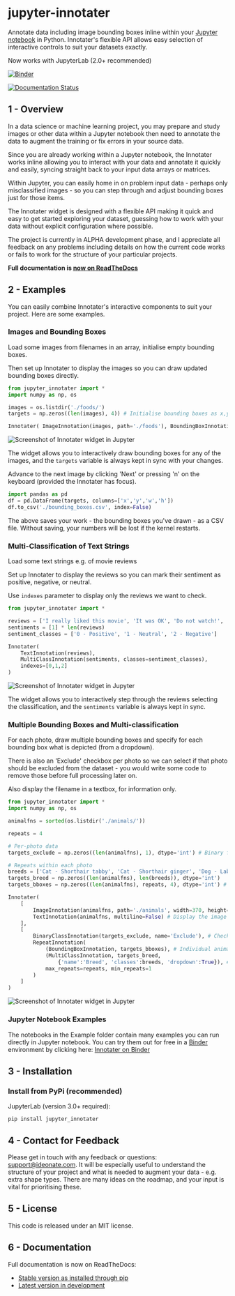 # jupyter-innotater

Annotate data including image bounding boxes inline within your [Jupyter notebook](https://jupyter.org/) in Python. Innotater's flexible API allows easy selection of interactive controls to suit your datasets exactly. 

Now works with JupyterLab (2.0+ recommended)

[![Binder](https://mybinder.org/badge_logo.svg)](https://mybinder.org/v2/gh/ideonate/jupyter-innotater/master)

[![Documentation Status](https://readthedocs.org/projects/jupyter-innotater/badge/?version=latest)](https://jupyter-innotater.readthedocs.io/en/latest/?badge=latest)

## 1 - Overview

In a data science or machine learning project, you may prepare and study images or other data within a Jupyter notebook then need to annotate the data to augment the training or fix errors in your source data.

Since you are already working within a Jupyter notebook, the Innotater works inline allowing you to interact with your data and annotate it quickly and easily, syncing straight back to your input data arrays or matrices.

Within Jupyter, you can easily home in on problem input data - perhaps only misclassified images - so you can step through and adjust bounding boxes just for those items. 

The Innotater widget is designed with a flexible API making it quick and easy to get started exploring your dataset, guessing how to work with your data without explicit configuration where possible.

The project is currently in ALPHA development phase, and I appreciate all feedback on any problems including details on how the current code works or fails to work for the structure of your particular projects.

**Full documentation is [now on ReadTheDocs](https://jupyter-innotater.readthedocs.io/)**

## 2 - Examples

You can easily combine Innotater's interactive components to suit your project. Here are some examples.

### Images and Bounding Boxes

Load some images from filenames in an array, initialise empty bounding boxes.

Then set up Innotater to display the images so you can draw updated bounding boxes directly.

```python
from jupyter_innotater import *
import numpy as np, os

images = os.listdir('./foods/')
targets = np.zeros((len(images), 4)) # Initialise bounding boxes as x,y = 0,0, width,height = 0,0

Innotater( ImageInnotation(images, path='./foods'), BoundingBoxInnotation(targets) )
```

![Screenshot of Innotater widget in Jupyter](docs/_static/screenshots/ImageAndBBoxesInnotater.png)

The widget allows you to interactively draw bounding boxes for any of the images, and the `targets` variable is always kept in sync with your changes.

Advance to the next image by clicking 'Next' or pressing 'n' on the keyboard (provided the Innotater has focus).

```python
import pandas as pd
df = pd.DataFrame(targets, columns=['x','y','w','h'])
df.to_csv('./bounding_boxes.csv', index=False)
```

The above saves your work - the bounding boxes you've drawn - as a CSV file. Without saving, your numbers will be lost if the kernel restarts.


### Multi-Classification of Text Strings

Load some text strings e.g. of movie reviews

Set up Innotater to display the reviews so you can mark their sentiment as positive, negative, or neutral.

Use `indexes` parameter to display only the reviews we want to check.

```python
from jupyter_innotater import *

reviews = ['I really liked this movie', 'It was OK', 'Do not watch!', 'Ignore me']
sentiments = [1] * len(reviews)
sentiment_classes = ['0 - Positive', '1 - Neutral', '2 - Negative']

Innotater(
    TextInnotation(reviews), 
    MultiClassInnotation(sentiments, classes=sentiment_classes),
    indexes=[0,1,2]
)
```

![Screenshot of Innotater widget in Jupyter](docs/_static/screenshots/TextAndMultiClassifier.png)

The widget allows you to interactively step through the reviews selecting the classification, and the `sentiments` variable is always kept in sync.


### Multiple Bounding Boxes and Multi-classification 

For each photo, draw multiple bounding boxes and specify for each bounding box what is depicted (from a dropdown).

There is also an 'Exclude' checkbox per photo so we can select if that photo should be excluded from the dataset - you would write some code to remove those before full processing later on.

Also display the filename in a textbox, for information only.

```python
from jupyter_innotater import *
import numpy as np, os

animalfns = sorted(os.listdir('./animals/'))

repeats = 4

# Per-photo data
targets_exclude = np.zeros((len(animalfns), 1), dtype='int') # Binary flag to indicate want to exclude from dataset

# Repeats within each photo
breeds = ['Cat - Shorthair tabby', 'Cat - Shorthair ginger', 'Dog - Labrador', 'Dog - Beagle', 'Dog - Terrier']
targets_breed = np.zeros((len(animalfns), len(breeds)), dtype='int')
targets_bboxes = np.zeros((len(animalfns), repeats, 4), dtype='int') # (x,y,w,h) for each animal

Innotater(
    [
        ImageInnotation(animalfns, path='./animals', width=370, height=280), # Display the image itself
        TextInnotation(animalfns, multiline=False) # Display the image filename
    ],
    [
        BinaryClassInnotation(targets_exclude, name='Exclude'), # Checkbox
        RepeatInnotation(
            (BoundingBoxInnotation, targets_bboxes), # Individual animal bounding box
            (MultiClassInnotation, targets_breed,
                {'name':'Breed', 'classes':breeds, 'dropdown':True}), # Per-animal breed dropdown
            max_repeats=repeats, min_repeats=1
        )
    ]
)
```

![Screenshot of Innotater widget in Jupyter](docs/_static/screenshots/MultipleBBoxesANDMultiClass.png)


### Jupyter Notebook Examples

The notebooks in the Example folder contain many examples you can run directly in Jupyter notebook. You can try them out for free in a [Binder](https://mybinder.org/) environment by clicking here: [Innotater on Binder](https://mybinder.org/v2/gh/ideonate/jupyter-innotater/master)


## 3 - Installation

### Install from PyPi (recommended)

JupyterLab (version 3.0+ required):

```
pip install jupyter_innotater
```
   
## 4 - Contact for Feedback

Please get in touch with any feedback or questions: [support@ideonate.com](support@ideonate.com). It will be especially useful to understand the structure of your project and what is needed to augment your data - e.g. extra shape types. There are many ideas on the roadmap, and your input is vital for prioritising these.

## 5 - License

This code is released under an MIT license.

## 6 - Documentation

Full documentation is now on ReadTheDocs:
* [Stable version as installed through pip](https://jupyter-innotater.readthedocs.io/en/stable/index.html)
* [Latest version in development](https://jupyter-innotater.readthedocs.io/en/latest/index.html)
